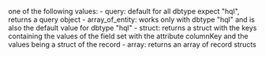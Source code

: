 one of the following values:
			- query: default for all dbtype expect "hql", returns a query object
			- array_of_entity: works only with dbtype "hql" and is also the default value for dbtype "hql"
			- struct: returns a struct with the keys containing the values of the field set with the attribute columnKey and the values being a struct of the record
			- array: returns an array of record structs
